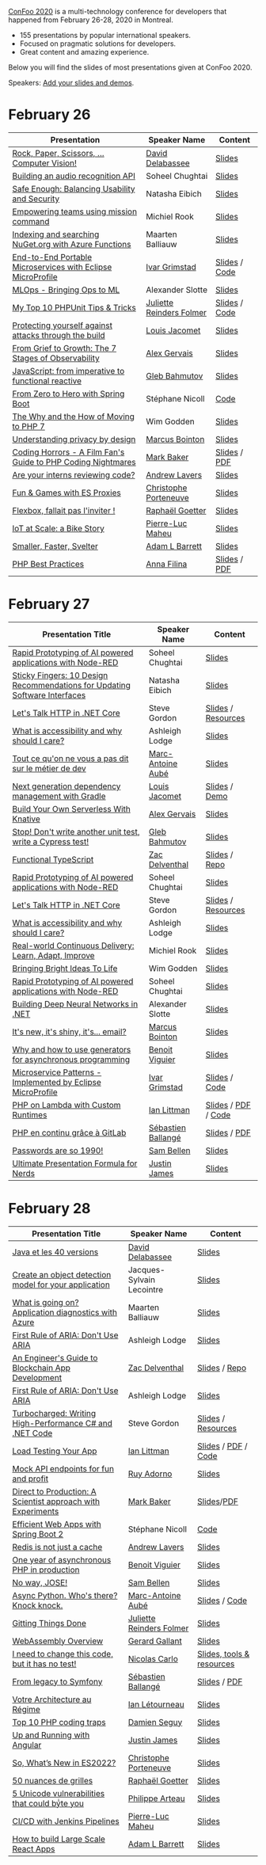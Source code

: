 [ConFoo 2020](https://www.confoo.ca/en/yul2020) is a multi-technology conference for developers that happened from February 26-28, 2020 in Montreal.

- 155 presentations by popular international speakers.
- Focused on pragmatic solutions for developers.
- Great content and amazing experience.

Below you will find the slides of most presentations given at ConFoo 2020.

Speakers: [Add your slides and demos](CONTRIBUTING.md).


# February 26

| Presentation | Speaker Name  | Content |
|--------------|---------------|---------|
| [Rock, Paper, Scissors, … Computer Vision!](https://confoo.ca/en/yul2020/session/rock-paper-scissors-computer-vision) | [David Delabassee](https://delabassee.com) | [Slides](2020-02-26/ComputerVision_RPS_Delabassee.pdf) |
| [Building an audio recognition API](https://confoo.ca/en/yul2020/session/building-an-audio-recognition-api) | Soheel Chughtai | [Slides](2020-02-26/building_an_audio_recognition_api-soheel_chughtai.pdf) |
| [Safe Enough: Balancing Usability and Security](https://confoo.ca/en/yul2020/session/safe-enough-balancing-security-and-usability)| Natasha Eibich |[Slides](2020-02-26/safe_enough_balancing_usability_and_security-natasha_eibich.pdf) |
| [Empowering teams using mission command](https://confoo.ca/en/yul2020/session/empowering-teams-using-mission-command) | Michiel Rook | [Slides](2020-02-26/empowering_teams_using_mission_command-michiel_rook.pdf) |
| [Indexing and searching NuGet.org with Azure Functions](https://confoo.ca/en/yul2020/session/indexing-and-searching-nuget-org-with-azure-functions) | Maarten Balliauw | [Slides](2020-02-26/indexing_and_searching_nugetorg_with_azure_functions_and_search-maarten-balliauw.pdf) |
| [End-to-End Portable Microservices with Eclipse MicroProfile](https://confoo.ca/en/yul2020/session/end-to-end-portable-microservices) | [Ivar Grimstad](https://twitter.com/ivar_grimstad) | [Slides](2020-02-26/End_to_end_Microservices-Ivar_Grimstad.pdf) / [Code](https://github.com/ivargrimstad/dukes-local-greeting) |
| [MLOps - Bringing Ops to ML](https://confoo.ca/en/yul2020/session/mlops-bringing-the-ops-to-machine-learning) | Alexander Slotte | [Slides](2020-02-26/MLOps%20-%20Bringing%20Ops%20to%20ML.pdf) |
| [My Top 10 PHPUnit Tips & Tricks](https://confoo.ca/en/yul2020/session/my-top-10-phpunit-tips-tricks) | [Juliette Reinders Folmer](https://confoo.ca/en/speaker/juliette-reinders-folmer) | [Slides](https://speakerdeck.com/jrf/my-top-10-phpunit-tips-and-tricks) / [Code](https://github.com/jrfnl/top-10-phpunit-tips-tricks-demo) |
| [Protecting yourself against attacks through the build](https://confoo.ca/en/yul2020/session/protecting-yourself-against-attacks-through-the-build) | [Louis Jacomet](https://jacomet.dev/) | [Slides](2020-02-26/protecting_your_organization_against_attacks_via_the_build-louis_jacomet.pdf)
| [From Grief to Growth: The 7 Stages of Observability](https://confoo.ca/en/yul2020/session/from-grief-to-growth-the-7-stages-of-observability) | [Alex Gervais](https://twitter.com/alex_gervais) | [Slides](2020-02-26/from_grief_to_growth_the_7_stages_of_observability-alex_gervais.pdf) |
| [JavaScript: from imperative to functional reactive](https://confoo.ca/en/yul2020/session/javascript-from-imperative-to-functional-reactive) | [Gleb Bahmutov](https://glebbahmutov.com/) | [Slides](https://slides.com/bahmutov/js-from-imperative-to-frp) |
| [From Zero to Hero with Spring Boot](https://confoo.ca/en/yul2020/session/from-zero-to-hero-with-spring-boot) | Stéphane Nicoll | [Code](https://github.com/snicoll/spring-boot-intro-conference)
| [The Why and the How of Moving to PHP 7](https://confoo.ca/en/yul2020/session/the-why-and-the-how-of-moving-to-7-x) | Wim Godden | [Slides](2020-02-26/The-why-and-how-of-moving-to-PHP-7_Wim-Godden.pdf) |
| [Understanding privacy by design](https://confoo.ca/en/yul2020/session/introducing-privacy-by-design) | [Marcus Bointon](https://www.twitter.com/SynchroM) | [Slides](https://speakerdeck.com/synchro/understanding-privacy-by-design-confoo-2020) |
| [Coding Horrors - A Film Fan's Guide to PHP Coding Nightmares](https://confoo.ca/en/yul2020/session/coding-horrors-a-film-fan-s-guide-to-php-coding-nightmares) | [Mark Baker](https://twitter.com/Mark_Baker) | [Slides](https://www.slideshare.net/MarkBakerUK/coding-horrors-101930192) / [PDF](2020-02-26/CodingHorror.pdf) |
| [Are your interns reviewing code?](https://confoo.ca/en/yul2020/session/are-your-interns-reviewing-code) | [Andrew Lavers](https://www.twitter.com/alavers) | [Slides](https://www.slideshare.net/AndrewLavers/are-your-interns-reviewing-code-andrew-lavers-confoo-montreal-2020) |
| [Fun & Games with ES Proxies](https://confoo.ca/en/yul2020/session/fun-games-with-es-proxies) | [Christophe Porteneuve](https://www.twitter.com/porteneuve) | [Slides](https://bit.ly/confoo-es-proxies) |
| [Flexbox, fallait pas l'inviter !](https://confoo.ca/fr/yul2020/session/flexbox-fallait-pas-l-inviter) | [Raphaël Goetter](https://www.twitter.com/goetter) | [Slides](https://github.com/confooca/yul2020-slides/blob/master/2020-02-26/flexbox_fallait_pas_l-inviter-raphael_goetter.pdf) |
| [IoT at Scale: a Bike Story](https://confoo.ca/en/yul2020/session/iot-at-scale-a-bike-story) | [Pierre-Luc Maheu](https://www.twitter.com/plmaheu) | [Slides](2020-02-26\iot_scale_bike-plmaheu.pdf) |
| [Smaller, Faster, Svelter](https://confoo.ca/en/yul2020/session/smaller-faster-svelter-a-tiny-cost-for-small-enhancements) | [Adam L Barrett](https://www.twitter.com/adamlbarrett) | [Slides](https://slides.com/bigab/smaller-faster-svelter) |
| [PHP Best Practices](https://confoo.ca/en/yul2020/session/php-best-practices) | [Anna Filina](https://www.twitter.com/afilina) | [Slides](https://speakerdeck.com/afilina/php-best-practices) / [PDF](2020-02-26/php_best_practices-anna_filina.pdf) |


# February 27

| Presentation Title | Speaker Name  | Content |
|--------------------|---------------|---------|
| [Rapid Prototyping of AI powered applications with Node-RED](https://confoo.ca/en/yul2020/session/rapid-prototyping-of-ai-powered-applications-with-node-red) | Soheel Chughtai | [Slides](2020-02-27/rapid-prototyping-of-ai-powered-applications-with-node-red_soheel_chughtai.pdf) |
| [Sticky Fingers: 10 Design Recommendations for Updating Software Interfaces](https://confoo.ca/en/yul2020/session/sticky-fingers-10-design-principles-for-updating-software)| Natasha Eibich | [Slides](2020-02-26/sticky-fingers-10-design-principles-for-software-interface-updates_natasha-eibich.pdf) |
| [Let's Talk HTTP in .NET Core](https://confoo.ca/en/yul2020/session/let-s-talk-http-in-net-core) | Steve Gordon | [Slides](2020-02-27/lets_talk_http_in_dotnetcore-steve-gordon.pdf) / [Resources](https://www.stevejgordon.co.uk/speaking/lets-talk-http-in-dotnet-core) |
| [What is accessibility and why should I care?](https://confoo.ca/en/yul2020/session/what-is-accessibility-why-does-it-matter) | Ashleigh Lodge | [Slides](2020-02-27/what_is_accessibility_and_why_does_it_matter-ashleigh-lodge.pdf) |
| [Tout ce qu'on ne vous a pas dit sur le métier de dev](https://confoo.ca/en/yul2020/session/tout-ce-qu-on-ne-vous-a-pas-dit-sur-le-metier-de-dev) | [Marc-Antoine Aubé](https://twitter.com/maaube) | [Slides](2020-02-27/tout_ce_qu_on_ne_vous_a_pas_dit_sur_le_metier_de_dev-marc-antoine-aube.pdf) |
| [Next generation dependency management with Gradle](https://confoo.ca/en/yul2020/session/next-generation-dependency-management-with-gradle) | [Louis Jacomet](https://jacomet.dev/) | [Slides](https://jacomet.dev/gradle-6-dm-confoo/#/) / [Demo](https://github.com/ljacomet/gradle-6-dm-confoo/tree/master/demos/dm-gradle-6) |
| [Build Your Own Serverless With Knative](https://confoo.ca/en/yul2020/session/build-your-own-serverless-with-knative) | [Alex Gervais](https://twitter.com/alex_gervais) | [Slides](2020-02-27/build_your_own_serverless_with_knative-alex_gervais.pdf) |
| [Stop! Don't write another unit test, write a Cypress test!](https://confoo.ca/en/yul2020/session/stop-don-t-write-another-unit-test-write-a-cypress-test) | [Gleb Bahmutov](https://glebbahmutov.com/) | [Slides](https://slides.com/bahmutov/write-a-cypress-test) |
| [Functional TypeScript](https://confoo.ca/en/yul2020/session/functional-typescript) | [Zac Delventhal](https://twitter.com/delventhalz) | [Slides](https://docs.google.com/presentation/d/1Vu789n9lCW06DProhAud0vdqCJbaS-W1TjTjaMuvnDg) / [Repo](https://github.com/delventhalz/functional-typescript) |
| [Rapid Prototyping of AI powered applications with Node-RED](https://confoo.ca/en/yul2020/session/rapid-prototyping-of-ai-powered-applications-with-node-red) | Soheel Chughtai | [Slides](2020-02-27/rapid-prototyping-of-ai-powered-applications-with-node-red_soheel_chughtai.pdf) |
| [Let's Talk HTTP in .NET Core](https://confoo.ca/en/yul2020/session/let-s-talk-http-in-net-core) | Steve Gordon | [Slides](2020-02-27/lets_talk_http_in_dotnetcore-steve-gordon.pdf) / [Resources](https://www.stevejgordon.co.uk/speaking/lets-talk-http-in-dotnet-core) |
| [What is accessibility and why should I care?](https://confoo.ca/en/yul2020/session/what-is-accessibility-why-does-it-matter) | Ashleigh Lodge | [Slides](2020-02-27/what_is_accessibility_and_why_does_it_matter-ashleigh-lodge.pdf) |
| [Real-world Continuous Delivery: Learn, Adapt, Improve](https://confoo.ca/en/yul2020/session/real-world-continuous-delivery-learn-adapt-improve) | Michiel Rook | [Slides](2020-02-27/real_world_cd-michiel_rook.pdf) |
| [Bringing Bright Ideas To Life](https://confoo.ca/en/yul2020/session/bringing-bright-ideas-to-life) | Wim Godden | [Slides](2020-02-27/Bringing-bright-ideas-to-life_Wim-Godden.pdf) |
| [Rapid Prototyping of AI powered applications with Node-RED](https://confoo.ca/en/yul2020/session/rapid-prototyping-of-ai-powered-applications-with-node-red) | Soheel Chughtai | [Slides](2020-02-27/rapid-prototyping-of-ai-powered-applications-with-node-red_soheel_chughtai.pdf) |
| [Building Deep Neural Networks in .NET](https://confoo.ca/en/yul2020/session/building-deep-neural-networks-in-net) | Alexander Slotte | [Slides](2020-02-27/building_deep_neural_networks_in_dotnet-Alexander_Slotte.pdf) |
| [It's new, it's shiny, it's... email?](https://confoo.ca/en/yul2020/session/it-s-new-it-s-shiny-it-s-email) | [Marcus Bointon](https://www.twitter.com/SynchroM) | [Slides](https://speakerdeck.com/synchro/its-new-its-shiny-its-dot-dot-dot-email) |
| [Why and how to use generators for asynchronous programming](https://confoo.ca/fr/yul2020/session/why-and-how-to-use-generators-for-asynchronous-programming) | [Benoit Viguier](https://twitter.com/b_viguier) | [Slides](http://b-viguier.github.io/downloads/talks/ConFoo2020-AsyncGenerators.pdf) | 
| [Microservice Patterns - Implemented by Eclipse MicroProfile](https://confoo.ca/en/yul2020/session/microservice-patterns-implemented-by-eclipse-microprofile) | [Ivar Grimstad](https://twitter.com/ivar_grimstad) | [Slides](2020-02-26/MicroservicePatterns_implemented_by_MicroProfile-Ivar_Grimstad.pdf) / [Code](https://github.com/ivargrimstad) |
| [PHP on Lambda with Custom Runtimes](https://confoo.ca/en/yul2020/session/php-on-lambda-with-custom-runtimes) | [Ian Littman](https://twitter.com/iansltx) | [Slides](https://ian.im/lambfoo20) / [PDF](2020-02-27/lambda_on_php_with_custom_runtimes-ian_littman.pdf) / [Code](https://github.com/iansltx/spongebot) |
| [PHP en continu grâce à GitLab](https://confoo.ca/en/yul2020/session/php-en-continu-grace-a-gitlab) | [Sébastien Ballangé](https://twitter.com/sballange) | [Slides](https://bit.ly/confoo-gitlab-php) / [PDF](2020-02-27/php_en_continu_grace_a_gitlab-sebastien_ballange.pdf) |
| [Passwords are so 1990!](https://confoo.ca/en/yul2020/session/passwords-are-so-1990) | [Sam Bellen](https://github.com/sambego) | [Slides](https://1990.sambego.tech) |
| [Ultimate Presentation Formula for Nerds](https://confoo.ca/en/yul2020/session/ultimate-presentation-formula-for-nerds) | [Justin James](https://letyournerdbeheard.com) | [Slides](https://github.com/confooca/yul2020-slides/blob/master/2020-02-27/Ultimate%20Presentation%20Formula%20for%20Nerds%20-%20ConFoo%202020.pdf) |

# February 28

| Presentation Title | Speaker Name  | Content |
|--------------------|---------------|---------|
| [Java et les 40 versions](https://confoo.ca/en/yul2020/session/java-et-les-40-versions) | [David Delabassee](https://delabassee.com) | [Slides](2020-02-28/Java_40_Versions_Delabassee.pdf) |
| [Create an object detection model for your application](https://confoo.ca/en/yul2020/session/create-an-object-detection-model-for-your-application) | Jacques-Sylvain Lecointre | [Slides](2020-02-28/create_object_detection_model_for_your_application-js_lecointre.pdf) |
| [What is going on? Application diagnostics with Azure](https://confoo.ca/en/yul2020/session/what-is-going-on-application-diagnostics-with-azure) | Maarten Balliauw | [Slides](2020-02-28/what_is_going_on_application_diagnostics_on_azure-maarten-balliauw.pdf) |
| [First Rule of ARIA: Don't Use ARIA](https://confoo.ca/en/yul2020/session/first-rule-of-aria-don-t-use-aria) | Ashleigh Lodge | [Slides](2020-02-28/first_rule_of_aria_dont_use_aria-ashleigh-lodge.pdf) |
| [An Engineer's Guide to Blockchain App Development](https://confoo.ca/en/yul2020/session/an-engineer-s-guide-to-blockchain-app-development) | [Zac Delventhal](https://twitter.com/delventhalz) | [Slides](https://docs.google.com/presentation/d/1Wq71_7Nw0W2CcXK_Nq4mruSwtEHLwU3i8XJ3x4ASzAA) / [Repo](https://github.com/delventhalz/pirate-talk) |
| [First Rule of ARIA: Don't Use ARIA](https://confoo.ca/en/yul2020/session/first-rule-of-aria-don-t-use-aria) | Ashleigh Lodge | [Slides](2020-02-28/first_rule_of_aria_dont_use_aria-ashleigh-lodge.pdf) |
| [Turbocharged: Writing High-Performance C# and .NET Code](https://confoo.ca/en/yul2020/session/turbocharged-writing-high-performance-c-and-net-code) | Steve Gordon | [Slides](2020-02-28/turbocharged_writing_high_performance_csharp_and_dotnet-steve-gordon.pdf) / [Resources](http://bit.ly/highperfdotnet) |
| [Load Testing Your App](https://confoo.ca/en/yul2020/session/load-testing-your-app) | [Ian Littman](https://twitter.com/iansltx) | [Slides](https://ian.im/loadfoo20) / [PDF](2020-02-28/load_testing_your_app-ian_littman.pdf) / [Code](https://github.com/iansltx/challengr) |
| [Mock API endpoints for fun and profit](https://confoo.ca/fr/yul2020/session/mock-api-endpoints-for-fun-and-profit) | [Ruy Adorno](https://twitter.com/ruyadorno) | [Slides](2020-02-28/mock-api-endpoints-for-fun-and-profit-ruyadorno.pdf) |
| [Direct to Production: A Scientist approach with Experiments](https://confoo.ca/en/yul2020/session/direct-to-production-a-scientist-approach-with-experiments) | [Mark Baker](https://twitter.com/Mark_Baker) | [Slides](https://www.slideshare.net/MarkBakerUK/deploying-straight-to-production-229326317)/[PDF](2020-02-28/Deploy%20to%20Production%20-%20Scientist%20with%20Experiments.pdf) |
| [Efficient Web Apps with Spring Boot 2](https://confoo.ca/en/yul2020/session/efficient-web-apps-with-spring-boot-2) | Stéphane Nicoll | [Code](https://github.com/snicoll/initializr-stats)
| [Redis is not just a cache](https://confoo.ca/en/yul2020/session/redis-is-not-just-a-cache) | [Andrew Lavers](https://twitter.com/alavers) | [Slides](https://www.slideshare.net/AndrewLavers/redis-is-not-just-a-cache-andrew-lavers-confoo-montreal-2020) |
| [One year of asynchronous PHP in production](https://confoo.ca/fr/yul2020/session/one-year-of-asynchronous-php-in-production) | [Benoit Viguier](https://twitter.com/b_viguier) | [Slides](http://b-viguier.github.io/downloads/talks/ConFoo2020-AsynchronousPhpInProduction.pdf) |
| [No way, JOSE!](https://confoo.ca/en/yul2020/session/no-way-jose) | [Sam Bellen](https://github.com/sambego) | [Slides](https://jose.sambego.tech) |
| [Async Python. Who's there? Knock knock.](https://confoo.ca/en/yul2020/session/async-python-who-s-there-knock-knock) | [Marc-Antoine Aubé](https://twitter.com/maaube) | [Slides](2020-02-27/async_python-marc-antoine-aube.pdf) / [Code](https://github.com/marcaube/confoo2020-asyncio) |
| [Gitting Things Done](https://confoo.ca/en/yul2020/session/gitting-things-done) | [Juliette Reinders Folmer](https://confoo.ca/en/speaker/juliette-reinders-folmer) | [Slides](https://speakerdeck.com/jrf/gitting-things-done) |
| [WebAssembly Overview](https://confoo.ca/en/yul2020/session/webassembly-overview) | [Gerard Gallant](https://twitter.com/Gerard_Gallant) | [Slides](2020-02-28/WebAssembly_Overview-Gerard_Gallant.pdf) |
| [I need to change this code, but it has no test!](https://confoo.ca/en/yul2020/session/i-need-to-change-this-code-but-it-has-no-test) | [Nicolas Carlo](https://twitter.com/nicoespeon) | [Slides, tools & resources](https://understandlegacycode.com/approval-tests) |
| [From legacy to Symfony](https://confoo.ca/en/yul2020/session/from-legacy-to-symfony) | [Sébastien Ballangé](https://twitter.com/sballange) | [Slides](http://bit.ly/confoo-legacy2symfony) / [PDF](2020-02-28/from_legacy_to_symfony-sebastien_ballange.pdf) |
| [Votre Architecture au Régime](https://conferences.elapsetech.com/architecture-regime/) | [Ian Létourneau](https://www.linkedin.com/in/ian-letourneau/) | [Slides](2020-02-28/votre_architecture_au_regime-ian_letourneau.pdf) |
| [Top 10 PHP coding traps](https://confoo.ca/en/yul2020/session/top-10-php-coding-traps) | [Damien Seguy](https://www.exakat.io) | [Slides](https://www.slideshare.net/dseguy/top-10-php-classic-traps-confoo) |
| [Up and Running with Angular](https://confoo.ca/en/yul2020/session/up-and-running-with-angular) | [Justin James](https://letyournerdbeheard.com) | [Slides](https://github.com/confooca/yul2020-slides/blob/master/2020-02-27/Up%20and%20Running%20With%20Angular%20in%2045%20Minutes%20-%20ConFoo%20Montreal%202020.pdf) |
| [So, What’s New in ES2022?](https://confoo.ca/en/yul2020/session/so-what-s-new-in-es2-22) | [Christophe Porteneuve](https://www.twitter.com/porteneuve) | [Slides](https://bit.ly/confoo-es2022) |
| [50 nuances de grilles](https://confoo.ca/fr/yul2020/session/cinquante-nuances-de-grilles) | [Raphaël Goetter](https://www.twitter.com/goetter) | [Slides](https://github.com/confooca/yul2020-slides/blob/master/2020-02-28/50_nuances_de_grilles-raphael_goetter.pdf) |
| [5 Unicode vulnerabilities that could byͥte you](https://confoo.ca/en/yul2020/session/5-unicode-vulnerabilities-that-could-byte-you) | [Philippe Arteau](https://confoo.ca/en/speaker/philippe-arteau) | [Slides](https://gosecure.github.io/presentations/2020_02_28_confoo/unicode_vulnerabilities_that_could_bite_you.pdf) |
| [CI/CD with Jenkins Pipelines](https://confoo.ca/en/yul2020/session/ci-cd-with-jenkins-pipelines) | [Pierre-Luc Maheu](https://www.twitter.com/plmaheu) | [Slides](2020-02-28\ci_cd_jenkins_pipeline-plmaheu.pdf) |
| [How to build Large Scale React Apps](https://confoo.ca/en/yul2020/session/how-to-build-large-scale-react-apps) | [Adam L Barrett](https://www.twitter.com/adamlbarrett) | [Slides](https://slides.com/bigab/how-to-build-large-scale-react-apps) |


